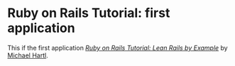 # Ruby on Rails Tutorial: first application

This if the first application [*Ruby on Rails Tutorial: Lean Rails by Example*](http://tailstutorial.org/) by [Michael Hartl](http://michaelhartl.comm/).
